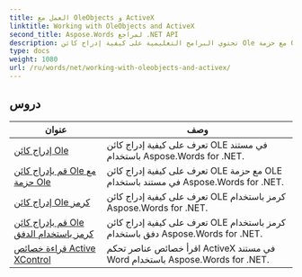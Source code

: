 ```yaml
---
title: العمل مع OleObjects و ActiveX
linktitle: Working with OleObjects and ActiveX
second_title: Aspose.Words لمراجع .NET API
description: تحتوي البرامج التعليمية على كيفية إدراج كائن Ole مع حزمة Ole وبدونها ، وكائن Ole كرمز ، وقراءة خصائص Active XControl باستخدام Aspose.Words for .NET.
type: docs
weight: 1080
url: /ru/words/net/working-with-oleobjects-and-activex/
---
```


 ## دروس
| عنوان | وصف |
| --- | --- |
| [إدراج كائن Ole](./insert-ole-object/) | تعرف على كيفية إدراج كائن OLE في مستند باستخدام Aspose.Words for .NET. |
| [قم بإدراج كائن Ole مع حزمة Ole](./insert-ole-object-with-ole-package/) | تعرف على كيفية إدراج كائن OLE مع حزمة OLE في مستند باستخدام Aspose.Words for .NET. |
| [إدراج كائن Ole كرمز](./insert-ole-object-as-icon/) | تعرف على كيفية إدراج كائن OLE كرمز باستخدام Aspose.Words for .NET. |
| [قم بإدراج كائن Ole كرمز باستخدام الدفق](./insert-ole-object-as-icon-using-stream/) | تعرف على كيفية إدراج كائن OLE كرمز باستخدام دفق باستخدام Aspose.Words for .NET. |
| [قراءة خصائص Active XControl](./read-active-xcontrol-properties/) | اقرأ خصائص عناصر تحكم ActiveX في مستند Word باستخدام Aspose.Words for .NET. |